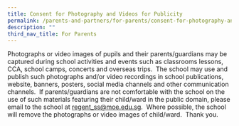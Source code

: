 ```yaml
---
title: Consent for Photography and Videos for Publicity
permalink: /parents-and-partners/for-parents/consent-for-photography-and-videos-for-publicity/
description: ""
third_nav_title: For Parents
---
```

Photographs or video images of pupils and their parents/guardians may be captured during school activities and events such as classrooms lessons, CCA, school camps, concerts and overseas trips.  The school may use and publish such photographs and/or video recordings in school publications, website, banners, posters, social media channels and other communication channels.  If parents/guardians are not comfortable with the school on the use of such materials featuring their child/ward in the public domain, please email to the school at [regent\_ss@moe.edu.sg](mailto:regent_ss@moe.edu.sg).  Where possible, the school will remove the photographs or video images of child/ward.  Thank you.